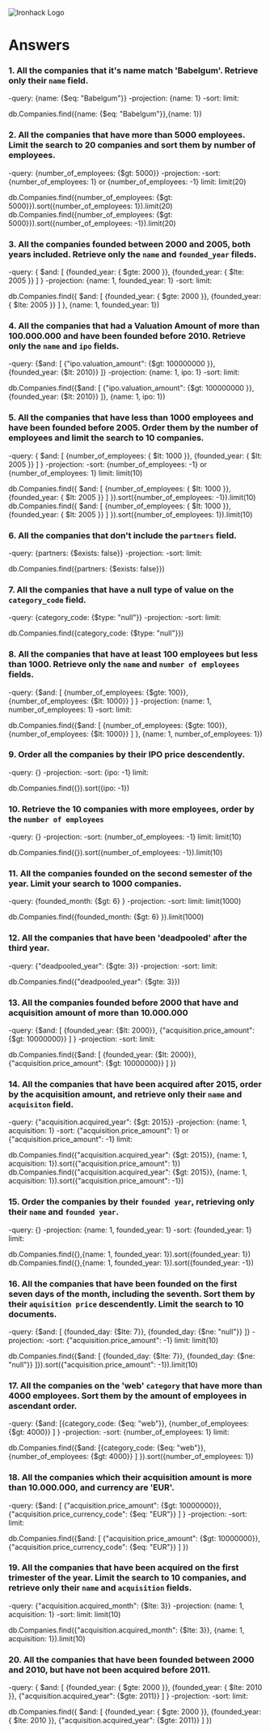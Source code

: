 ![Ironhack Logo](https://i.imgur.com/1QgrNNw.png)

# Answers

### 1. All the companies that it's name match 'Babelgum'. Retrieve only their `name` field.

<!-- Your Code Goes Here -->
-query: {name: {$eq: "Babelgum"}}
-projection: {name: 1}
-sort:
limit:

db.Companies.find({name: {$eq: "Babelgum"}},{name: 1})

### 2. All the companies that have more than 5000 employees. Limit the search to 20 companies and sort them by **number of employees**.

<!-- Your Code Goes Here -->
-query: {number_of_employees: {$gt: 5000}}
-projection:
-sort: {number_of_employees: 1} or {number_of_employees: -1}
limit: limit(20)

<!-- Ascending order -->db.Companies.find({number_of_employees: {$gt: 5000}}).sort({number_of_employees: 1}).limit(20)
<!-- Descending order -->db.Companies.find({number_of_employees: {$gt: 5000}}).sort({number_of_employees: -1}).limit(20)

### 3. All the companies founded between 2000 and 2005, both years included. Retrieve only the `name` and `founded_year` fileds.

<!-- Your Code Goes Here -->
-query: { $and: [ {founded_year: { $gte: 2000 }}, {founded_year: { $lte: 2005 }} ] }
-projection: {name: 1, founded_year: 1}
-sort:
limit:

db.Companies.find({ $and: [ {founded_year: { $gte: 2000 }}, {founded_year: { $lte: 2005 }} ] }, {name: 1, founded_year: 1})

### 4. All the companies that had a Valuation Amount of more than 100.000.000 and have been founded before 2010. Retrieve only the `name` and `ipo` fields.

<!-- Your Code Goes Here -->
-query: {$and: [ {"ipo.valuation_amount": {$gt: 100000000 }}, {founded_year: {$lt: 2010}} ]}
-projection: {name: 1, ipo: 1}
-sort:
limit:

db.Companies.find({$and: [ {"ipo.valuation_amount": {$gt: 100000000 }}, {founded_year: {$lt: 2010}} ]}, {name: 1, ipo: 1})


### 5. All the companies that have less than 1000 employees and have been founded before 2005. Order them by the number of employees and limit the search to 10 companies.

<!-- Your Code Goes Here -->
-query: { $and: [ {number_of_employees: { $lt: 1000 }}, {founded_year: { $lt: 2005 }} ] }
-projection:
-sort: {number_of_employees: -1} or {number_of_employees: 1}
limit: limit(10)

<!-- Descending order -->db.Companies.find({ $and: [ {number_of_employees: { $lt: 1000 }}, {founded_year: { $lt: 2005 }} ] }).sort({number_of_employees: -1}).limit(10)
<!-- Ascending order -->db.Companies.find({ $and: [ {number_of_employees: { $lt: 1000 }}, {founded_year: { $lt: 2005 }} ] }).sort({number_of_employees: 1}).limit(10)

### 6. All the companies that don't include the `partners` field.

<!-- Your Code Goes Here -->
-query: {partners: {$exists: false}}
-projection:
-sort:
limit:

db.Companies.find({partners: {$exists: false}})


### 7. All the companies that have a null type of value on the `category_code` field.

<!-- Your Code Goes Here -->
-query: {category_code: {$type: "null"}}
-projection:
-sort:
limit:

db.Companies.find({category_code: {$type: "null"}})

### 8. All the companies that have at least 100 employees but less than 1000. Retrieve only the `name` and `number of employees` fields.

<!-- Your Code Goes Here -->
-query: {$and: [ {number_of_employees: {$gte: 100}}, {number_of_employees: {$lt: 1000}} ] }
-projection: {name: 1, number_of_employees: 1}
-sort:
limit:

db.Companies.find({$and: [ {number_of_employees: {$gte: 100}}, {number_of_employees: {$lt: 1000}} ] }, {name: 1, number_of_employees: 1})


### 9. Order all the companies by their IPO price descendently.

<!-- Your Code Goes Here -->
-query: {}
-projection:
-sort: {ipo: -1}
limit:

db.Companies.find({}).sort({ipo: -1})

### 10. Retrieve the 10 companies with more employees, order by the `number of employees`

<!-- Your Code Goes Here -->
-query: {}
-projection:
-sort: {number_of_employees: -1}
limit: limit(10)

db.Companies.find({}).sort({number_of_employees: -1}).limit(10)

### 11. All the companies founded on the second semester of the year. Limit your search to 1000 companies.

<!-- Your Code Goes Here -->
-query: {founded_month: {$gt: 6} }
-projection:
-sort:
limit: limit(1000)

db.Companies.find({founded_month: {$gt: 6} }).limit(1000)

### 12. All the companies that have been 'deadpooled' after the third year.

<!-- Your Code Goes Here -->
-query: {"deadpooled_year": {$gte: 3}}
-projection:
-sort:
limit:

db.Companies.find({"deadpooled_year": {$gte: 3}})

### 13. All the companies founded before 2000 that have and acquisition amount of more than 10.000.000

<!-- Your Code Goes Here -->
-query: {$and: [ {founded_year: {$lt: 2000}}, {"acquisition.price_amount": {$gt: 10000000}} ] }
-projection:
-sort:
limit:

db.Companies.find({$and: [ {founded_year: {$lt: 2000}}, {"acquisition.price_amount": {$gt: 10000000}} ] })

### 14. All the companies that have been acquired after 2015, order by the acquisition amount, and retrieve only their `name` and `acquisiton` field.

<!-- Your Code Goes Here -->
-query: {"acquisition.acquired_year": {$gt: 2015}}
-projection: {name: 1, acquisition: 1}
-sort: {"acquisition.price_amount": 1} or {"acquisition.price_amount": -1}
limit:

<!-- Ascending order -->db.Companies.find({"acquisition.acquired_year": {$gt: 2015}}, {name: 1, acquisition: 1}).sort({"acquisition.price_amount": 1})
<!-- Descending order -->db.Companies.find({"acquisition.acquired_year": {$gt: 2015}}, {name: 1, acquisition: 1}).sort({"acquisition.price_amount": -1})


### 15. Order the companies by their `founded year`, retrieving only their `name` and `founded year`.

<!-- Your Code Goes Here -->
-query: {}
-projection: {name: 1, founded_year: 1}
-sort: {founded_year: 1}
limit:

<!-- Ascending order -->db.Companies.find({},{name: 1, founded_year: 1}).sort({founded_year: 1})
<!-- Descending order -->db.Companies.find({},{name: 1, founded_year: 1}).sort({founded_year: -1})

### 16. All the companies that have been founded on the first seven days of the month, including the seventh. Sort them by their `aquisition price` descendently. Limit the search to 10 documents.

<!-- Your Code Goes Here -->
-query: {$and: [ {founded_day: {$lte: 7}}, {founded_day: {$ne: "null"}} ]}
-projection:
-sort: {"acquisition.price_amount": -1}
limit: limit(10)

db.Companies.find({$and: [ {founded_day: {$lte: 7}}, {founded_day: {$ne: "null"}} ]}).sort({"acquisition.price_amount": -1}).limit(10)

### 17. All the companies on the 'web' `category` that have more than 4000 employees. Sort them by the amount of employees in ascendant order.

<!-- Your Code Goes Here -->
-query: {$and: [{category_code: {$eq: "web"}}, {number_of_employees: {$gt: 4000}} ] }
-projection:
-sort: {number_of_employees: 1}
limit:

db.Companies.find({$and: [{category_code: {$eq: "web"}}, {number_of_employees: {$gt: 4000}} ] }).sort({number_of_employees: 1})

### 18. All the companies which their acquisition amount is more than 10.000.000, and currency are 'EUR'.

<!-- Your Code Goes Here -->
-query: {$and: [ {"acquisition.price_amount": {$gt: 10000000}}, {"acquisition.price_currency_code": {$eq: "EUR"}} ] }
-projection:
-sort:
limit:

db.Companies.find({$and: [ {"acquisition.price_amount": {$gt: 10000000}}, {"acquisition.price_currency_code": {$eq: "EUR"}} ] })


### 19. All the companies that have been acquired on the first trimester of the year. Limit the search to 10 companies, and retrieve only their `name` and `acquisition` fields.

<!-- Your Code Goes Here -->
-query: {"acquisition.acquired_month": {$lte: 3}}
-projection: {name: 1, acquisition: 1}
-sort:
limit: limit(10)

db.Companies.find({"acquisition.acquired_month": {$lte: 3}}, {name: 1, acquisition: 1}).limit(10)

### 20. All the companies that have been founded between 2000 and 2010, but have not been acquired before 2011.

<!-- Your Code Goes Here -->
-query: { $and: [ {founded_year: { $gte: 2000 }}, {founded_year: { $lte: 2010 }}, {"acquisition.acquired_year": {$gte: 2011}} ] }
-projection:
-sort:
limit:

db.Companies.find({ $and: [ {founded_year: { $gte: 2000 }}, {founded_year: { $lte: 2010 }}, {"acquisition.acquired_year": {$gte: 2011}} ] })
